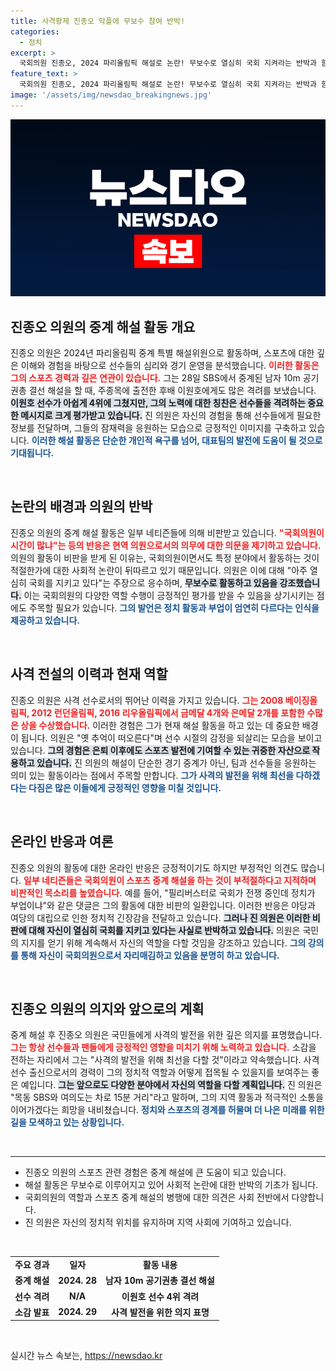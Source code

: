 ```yaml
---
title: 사격황제 진종오 악플에 무보수 참여 반박!
categories:
  - 정치
excerpt: >
  국회의원 진종오, 2024 파리올림픽 해설로 논란! 무보수로 열심히 국회 지켜라는 반박과 함께, 사격황제의 자부심 넘치는 코멘트가 이어진다. 비판 여론 속 진 의원의 해명, 과연 어떤 변화를 몰고 올까?
feature_text: >
  국회의원 진종오, 2024 파리올림픽 해설로 논란! 무보수로 열심히 국회 지켜라는 반박과 함께, 사격황제의 자부심 넘치는 코멘트가 이어진다. 비판 여론 속 진 의원의 해명, 과연 어떤 변화를 몰고 올까?
image: '/assets/img/newsdao_breakingnews.jpg'
---
```


<p><img src="/assets/img/newsdao_breakingnews.jpg" alt="firstkoreanews 속보" /></p>

<h2 data-ke-size="size26">진종오 의원의 중계 해설 활동 개요</h2>

<p data-ke-size="size16">진종오 의원은 2024년 파리올림픽 중계 특별 해설위원으로 활동하며, 스포츠에 대한 깊은 이해와 경험을 바탕으로 선수들의 심리와 경기 운영을 분석했습니다. <b><span style="color: #ee2323;">이러한 활동은 그의 스포츠 경력과 깊은 연관이 있습니다.</span></b> 그는 28일 SBS에서 중계된 남자 10m 공기권총 결선 해설을 할 때, 주종목에 출전한 후배 이원호에게도 많은 격려를 보냈습니다. <b><span style="background-color: #21538527;">이원호 선수가 아쉽게 4위에 그쳤지만, 그의 노력에 대한 칭찬은 선수들을 격려하는 중요한 메시지로 크게 평가받고 있습니다.</span></b> 진 의원은 자신의 경험을 통해 선수들에게 필요한 정보를 전달하며, 그들의 잠재력을 응원하는 모습으로 긍정적인 이미지를 구축하고 있습니다. <b><span style="color: #1a5490;">이러한 해설 활동은 단순한 개인적 욕구를 넘어, 대표팀의 발전에 도움이 될 것으로 기대됩니다.</span></b></p>

<p data-ke-size="size16">&nbsp;</p>

<h2 data-ke-size="size26">논란의 배경과 의원의 반박</h2>

<p data-ke-size="size16">진종오 의원의 중계 해설 활동은 일부 네티즌들에 의해 비판받고 있습니다. <b><span style="color: #ee2323;">"국회의원이 시간이 많냐"는 등의 반응은 현역 의원으로서의 의무에 대한 의문을 제기하고 있습니다.</span></b> 의원의 활동이 비판을 받게 된 이유는, 국회의원이면서도 특정 분야에서 활동하는 것이 적절한가에 대한 사회적 논란이 뒤따르고 있기 때문입니다. 의원은 이에 대해 "아주 열심히 국회를 지키고 있다"는 주장으로 응수하며, <b><span style="background-color: #21538527;">무보수로 활동하고 있음을 강조했습니다.</span></b> 이는 국회의원의 다양한 역할 수행이 긍정적인 평가를 받을 수 있음을 상기시키는 점에도 주목할 필요가 있습니다. <b><span style="color: #1a5490;">그의 발언은 정치 활동과 부업이 엄연히 다르다는 인식을 제공하고 있습니다.</span></b></p>

<p data-ke-size="size16">&nbsp;</p>

<h2 data-ke-size="size26">사격 전설의 이력과 현재 역할</h2>

<p data-ke-size="size16">진종오 의원은 사격 선수로서의 뛰어난 이력을 가지고 있습니다. <b><span style="color: #ee2323;">그는 2008 베이징올림픽, 2012 런던올림픽, 2016 리우올림픽에서 금메달 4개와 은메달 2개를 포함한 수많은 상을 수상했습니다.</span></b> 이러한 경험은 그가 현재 해설 활동을 하고 있는 데 중요한 배경이 됩니다. 의원은 "옛 추억이 떠오른다"며 선수 시절의 감정을 되살리는 모습을 보이고 있습니다. <b><span style="background-color: #21538527;">그의 경험은 은퇴 이후에도 스포츠 발전에 기여할 수 있는 귀중한 자산으로 작용하고 있습니다.</span></b> 진 의원의 해설이 단순한 경기 중계가 아닌, 팀과 선수들을 응원하는 의미 있는 활동이라는 점에서 주목할 만합니다. <b><span style="color: #1a5490;">그가 사격의 발전을 위해 최선을 다하겠다는 다짐은 많은 이들에게 긍정적인 영향을 미칠 것입니다.</span></b></p>

<p data-ke-size="size16">&nbsp;</p>

<h2 data-ke-size="size26">온라인 반응과 여론</h2>

<p data-ke-size="size16">진종오 의원의 활동에 대한 온라인 반응은 긍정적이기도 하지만 부정적인 의견도 많습니다. <b><span style="color: #ee2323;">일부 네티즌들은 국회의원이 스포츠 중계 해설을 하는 것이 부적절하다고 지적하며 비판적인 목소리를 높였습니다.</span></b> 예를 들어, "필리버스터로 국회가 전쟁 중인데 정치가 부업이냐"와 같은 댓글은 그의 활동에 대한 비판의 일환입니다. 이러한 반응은 야당과 여당의 대립으로 인한 정치적 긴장감을 전달하고 있습니다. <b><span style="background-color: #21538527;">그러나 진 의원은 이러한 비판에 대해 자신이 열심히 국회를 지키고 있다는 사실로 반박하고 있습니다.</span></b> 의원은 국민의 지지를 얻기 위해 계속해서 자신의 역할을 다할 것임을 강조하고 있습니다. <b><span style="color: #1a5490;">그의 강의를 통해 자신이 국회의원으로서 자리매김하고 있음을 분명히 하고 있습니다.</span></b></p>

<p data-ke-size="size16">&nbsp;</p>

<h2 data-ke-size="size26">진종오 의원의 의지와 앞으로의 계획</h2>

<p data-ke-size="size16">중계 해설 후 진종오 의원은 국민들에게 사격의 발전을 위한 깊은 의지를 표명했습니다. <b><span style="color: #ee2323;">그는 항상 선수들과 팬들에게 긍정적인 영향을 미치기 위해 노력하고 있습니다.</span></b> 소감을 전하는 자리에서 그는 "사격의 발전을 위해 최선을 다할 것"이라고 약속했습니다. 사격선수 출신으로서의 경력이 그의 정치적 역할과 어떻게 접목될 수 있을지를 보여주는 좋은 예입니다. <b><span style="background-color: #21538527;">그는 앞으로도 다양한 분야에서 자신의 역할을 다할 계획입니다.</span></b> 진 의원은 "목동 SBS와 여의도는 차로 15분 거리"라고 말하며, 그의 지역 활동과 적극적인 소통을 이어가겠다는 희망을 내비쳤습니다. <b><span style="color: #1a5490;">정치와 스포츠의 경계를 허물며 더 나은 미래를 위한 길을 모색하고 있는 상황입니다.</span></b></p>

<p data-ke-size="size16">&nbsp;</p>

<hr>

<ul>
    <li>진종오 의원의 스포츠 관련 경험은 중계 해설에 큰 도움이 되고 있습니다.</li>
    <li>해설 활동은 무보수로 이루어지고 있어 사회적 논란에 대한 반박의 기초가 됩니다.</li>
    <li>국회의원의 역할과 스포츠 중계 해설의 병행에 대한 의견은 사회 전반에서 다양합니다.</li>
    <li>진 의원은 자신의 정치적 위치를 유지하며 지역 사회에 기여하고 있습니다.</li>
</ul>

<p data-ke-size="size16">&nbsp;</p>

<table>
    <tbody>
        <tr>
            <td style="text-align: center; height: 17px;"><b>주요 경과</b></td>
            <td style="text-align: center; height: 17px;"><b>일자</b></td>
            <td style="text-align: center; height: 17px;"><b>활동 내용</b></td>
        </tr>
        <tr>
            <td style="text-align: center; height: 17px;"><b>중계 해설</b></td>
            <td style="text-align: center; height: 17px;"><b>2024. 28</b></td>
            <td style="text-align: center; height: 17px;"><b>남자 10m 공기권총 결선 해설</b></td>
        </tr>
        <tr>
            <td style="text-align: center; height: 17px;"><b>선수 격려</b></td>
            <td style="text-align: center; height: 17px;"><b>N/A</b></td>
            <td style="text-align: center; height: 17px;"><b>이원호 선수 4위 격려</b></td>
        </tr>
        <tr>
            <td style="text-align: center; height: 17px;"><b>소감 발표</b></td>
            <td style="text-align: center; height: 17px;"><b>2024. 29</b></td>
            <td style="text-align: center; height: 17px;"><b>사격 발전을 위한 의지 표명</b></td>
        </tr>
    </tbody>
</table>

<p data-ke-size="size16">&nbsp;</p>
실시간 뉴스 속보는, <a href="https://newsdao.kr" rel="dofollow">https://newsdao.kr</a>


